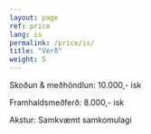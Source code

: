 ```yaml
---
layout: page
ref: price
lang: is
permalink: /price/is/
title: "Verð"
weight: 5
---
```


Skoðun & meðhöndlun: 10.000,- isk

Framhaldsmeðferð: 8.000,- isk

Akstur: Samkvæmt samkomulagi
